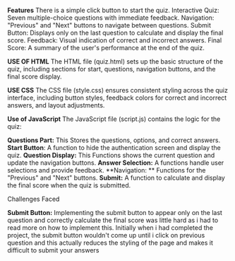 **Features**
There is a simple click button to start the quiz.
Interactive Quiz: Seven multiple-choice questions with immediate feedback.
Navigation: "Previous" and "Next" buttons to navigate between questions.
Submit Button: Displays only on the last question to calculate and display the final score.
Feedback: Visual indication of correct and incorrect answers.
Final Score: A summary of the user's performance at the end of the quiz.

**USE OF HTML**
The HTML file (quiz.html) sets up the basic structure of the quiz, including sections for start, questions, navigation buttons, and the final score display.

**USE CSS**
The CSS file (style.css) ensures consistent styling across the quiz interface, including button styles, feedback colors for correct and incorrect answers, and layout adjustments.

**Use of JavaScript**
The JavaScript file (script.js) contains the logic for the quiz:

**Questions Part:** This Stores the questions, options, and correct answers.
**Start Button**: A function to hide the authentication screen and display the quiz.
**Question Display:** This Functions shows the current question and update the navigation buttons.
**Answer Selection:** A functions handle user selections and provide feedback.
**Navigation: ** Functions for the "Previous" and "Next" buttons.
**Submit:** A function to calculate and display the final score when the quiz is submitted.

Challenges Faced

**Submit Button:** Implementing the submit button to appear only on the last question and correctly calculate the final score was little hard as i had to read more on how to implement this. 
Initially when i had completed the project, the submit button wouldn't come up until i click on previous question and this actually reduces the styling of the page and makes it difficult to submit your answers 
